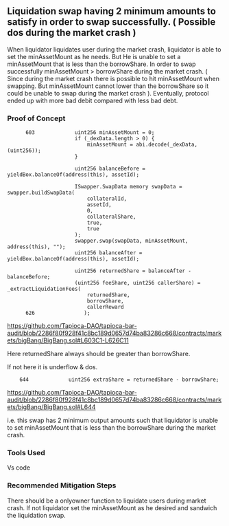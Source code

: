## Liquidation swap having 2 minimum amounts to satisfy in order to swap successfully. ( Possible dos during the market crash )

When liquidator liquidates user during the market crash, liquidator is able to set the minAssetMount as he needs. But He is
unable to set a minAssetMount that is less than the borrowShare. In order to swap successfully minAssetMount > borrowShare during
the market crash. ( Since during the market crash there is possible to hit minAssetMount when swapping. But minAssetMount cannot
lower than the borrowShare so it could be unable to swap during the market crash ). Eventually, protocol ended up with more bad
debit compared with less bad debt. 


### Proof of Concept

          603             uint256 minAssetMount = 0;
                          if (_dexData.length > 0) {
                              minAssetMount = abi.decode(_dexData, (uint256));
                          }
                  
                          uint256 balanceBefore = yieldBox.balanceOf(address(this), assetId);
                  
                          ISwapper.SwapData memory swapData = swapper.buildSwapData(
                              collateralId,
                              assetId,
                              0,
                              collateralShare,
                              true,
                              true
                          );
                          swapper.swap(swapData, minAssetMount, address(this), "");
                          uint256 balanceAfter = yieldBox.balanceOf(address(this), assetId);
                  
                          uint256 returnedShare = balanceAfter - balanceBefore;
                          (uint256 feeShare, uint256 callerShare) = _extractLiquidationFees(
                              returnedShare,
                              borrowShare,
                              callerReward
          626                );

https://github.com/Tapioca-DAO/tapioca-bar-audit/blob/2286f80f928f41c8bc189d0657d74ba83286c668/contracts/markets/bigBang/BigBang.sol#L603C1-L626C11

Here returnedShare  always should be greater than  borrowShare.

If not here it is underflow & dos.


        644             uint256 extraShare = returnedShare - borrowShare;

https://github.com/Tapioca-DAO/tapioca-bar-audit/blob/2286f80f928f41c8bc189d0657d74ba83286c668/contracts/markets/bigBang/BigBang.sol#L644

i.e. this swap has 2 minimum output amounts such that liquidator is unable to set minAssetMount that is less than the
borrowShare during the market crash.

### Tools Used
Vs code

### Recommended Mitigation Steps
There should be a onlyowner function to liquidate users during market crash. If not liquidator set the minAssetMount as
he desired and sandwich the liquidation swap. 



        












